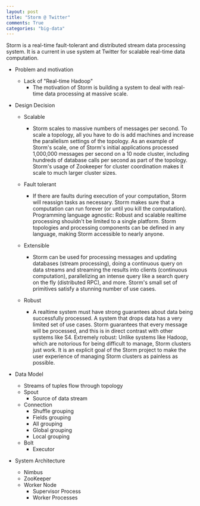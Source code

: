 ```yaml
---
layout: post
title: "Storm @ Twitter"
comments: True
categories: "big-data"
---
```


Storm is a real-time fault-tolerant and distributed stream data processing system. It is a current in use system at Twitter for scalable real-time data computation.

<!-- More -->

* Problem and motivation
  * Lack of "Real-time Hadoop"
    * The motivation of Storm is building a system to deal with real-time data processing at massive scale.

* Design Decision
  * Scalable
    * Storm scales to massive numbers of messages per second. To scale a topology, all you have to do is add machines and increase the parallelism settings of the topology. As an example of Storm's scale, one of Storm's initial applications processed 1,000,000 messages per second on a 10 node cluster, including hundreds of database calls per second as part of the topology. Storm's usage of Zookeeper for cluster coordination makes it scale to much larger cluster sizes.

  * Fault tolerant
    * If there are faults during execution of your computation, Storm will reassign tasks as necessary. Storm makes sure that a computation can run forever (or until you kill the computation).
    Programming language agnostic: Robust and scalable realtime processing shouldn't be limited to a single platform. Storm topologies and processing components can be defined in any language, making Storm accessible to nearly anyone.

  * Extensible
    * Storm can be used for processing messages and updating databases (stream processing), doing a continuous query on data streams and streaming the results into clients (continuous computation), parallelizing an intense query like a search query on the fly (distributed RPC), and more. Storm's small set of primitives satisfy a stunning number of use cases.

  * Robust
    * A realtime system must have strong guarantees about data being successfully processed. A system that drops data has a very limited set of use cases. Storm guarantees that every message will be processed, and this is in direct contrast with other systems like S4.
    Extremely robust: Unlike systems like Hadoop, which are notorious for being difficult to manage, Storm clusters just work. It is an explicit goal of the Storm project to make the user experience of managing Storm clusters as painless as possible.

* Data Model
  * Streams of tuples flow through topology
  * Spout
    * Source of data stream
  * Connection
    * Shuffle grouping
    * Fields grouping
    * All grouping
    * Global grouping
    * Local grouping
  * Bolt
    * Executor

* System Architecture
  * Nimbus
  * ZooKeeper
  * Worker Node
    * Supervisor Process
    * Worker Processes
